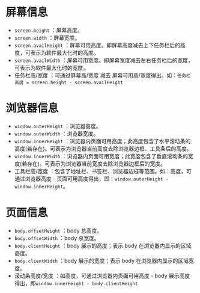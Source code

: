 # 屏幕信息

- `screen.height` ：屏幕高度。
- `screen.width` ：屏幕宽度。
- `screen.availHeight` ：屏幕可用高度。即屏幕高度减去上下任务栏后的高度，可表示为软件最大化时的高度。
- `screen.availWidth` ：屏幕可用宽度。即屏幕宽度减去左右任务栏后的宽度，可表示为软件最大化时的宽度。
- 任务栏高/宽度 ：可通过屏幕高/宽度 减去 屏幕可用高/宽度得出。如：`任务栏高度 = screen.height - screen.availHeight`

# 浏览器信息

- `window.outerHeight` ：浏览器高度。
- `window.outerWidth` ：浏览器宽度。
- `window.innerHeight` ：浏览器内页面可用高度；此高度包含了水平滚动条的高度(若存在)。可表示为浏览器当前高度去除浏览器边框、工具条后的高度。
- `window.innerWidth` ：浏览器内页面可用宽度；此宽度包含了垂直滚动条的宽度(若存在)。可表示为浏览器当前宽度去除浏览器边框后的宽度。
- 工具栏高/宽度 ：包含了地址栏、书签栏、浏览器边框等范围。如：高度，可通过浏览器高度 - 页面可用高度得出，即：`window.outerHeight - window.innerHeight`。

# 页面信息

- `body.offsetHeight` ：body 总高度。
- `body.offsetWidth` ：body 总宽度。
- `body.clientHeight` ：body 展示的高度；表示 body 在浏览器内显示的区域高度。
- `body.clientWidth` ：body 展示的宽度；表示 body 在浏览器内显示的区域宽度。
- 滚动条高度/宽度 ：如高度，可通过浏览器内页面可用高度 - body 展示高度得出，即`window.innerHeight - body.clientHeight`
